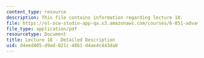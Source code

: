 ```yaml
---
content_type: resource
description: This file contains information regarding lecture 18.
file: https://ol-ocw-studio-app-qa.s3.amazonaws.com/courses/6-851-advanced-data-structures-spring-2012/d4eed405d9ad021c48b1d4ae4c443da0_MIT6_851S12_Lecture18.pdf
file_type: application/pdf
resourcetype: Document
title: Lecture 18 - Detailed Description
uid: d4eed405-d9ad-021c-48b1-d4ae4c443da0
---
```

